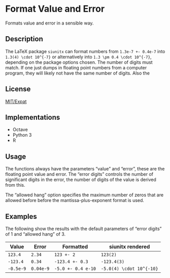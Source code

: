 # Format Value and Error

Formats value and error in a sensible way.

## Description

The LaTeX package `siunitx` can format numbers from `1.3e-7 +- 0.4e-7` into
`1.3(4) \cdot 10^{-7}` or alternatively into `1.3 \pm 0.4 \cdot 10^{-7}`,
depending on the package options chosen. The number of digits must match. If
one just dumps in floating point numbers from a computer program, they will
likely not have the same number of digits. Also the 

## License

[MIT/Expat](https://opensource.org/licenses/MIT)

## Implementations

- Octave
- Python 3
- R

## Usage

The functions always have the parameters “value” and “error”, these are the
floating point value and error. The “error digits” controls the number of
significant digits in the error, the number of digits of the value is derived
from this.

The “allowed hang” option specifies the maximum number of zeros that are
allowed before before the mantissa-plus-exponent format is used.

## Examples

The following show the results with the default parameters of “error digits” of
1 and “allowed hang” of 3.

| Value     | Error     | Formatted          | siunitx rendered         |
| --------- | --------- | ------------------ | ------------------------ |
| `123.4`   | `2.34`    | `123 +- 2`         | `123(2)`                 |
| `-123.4`  | `0.34`    | `-123.4 +- 0.3`    | `-123.4(3)`              |
| `-0.5e-9` | `0.04e-9` | `-5.0 +- 0.4 e-10` | `-5.0(4) \cdot 10^{-10}` |

<!-- vim: spell tw=79 -->
